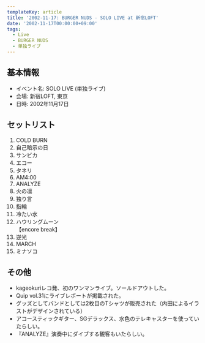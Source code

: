 ```yaml
---
templateKey: article
title: '2002-11-17: BURGER NUDS - SOLO LIVE at 新宿LOFT'
date: '2002-11-17T00:00:00+09:00'
tags:
  - Live
  - BURGER NUDS
  - 単独ライブ
---
```

## 基本情報

* イベント名: SOLO LIVE (単独ライブ)
* 会場: 新宿LOFT, 東京
* 日時: 2002年11月17日

## セットリスト

1. COLD BURN
1. 自己暗示の日
1. サンビカ
1. エコー
1. タネリ
1. AM4:00
1. ANALYZE
1. 火の凛
1. 独り言
1. 指輪
1. 冷たい水
1. ハウリングムーン<br>
  【encore break】
1. 逆光
1. MARCH
1. ミナソコ

## その他

* kageokuriレコ発、初のワンマンライブ。ソールドアウトした。
* Quip vol.31にライブレポートが掲載された。
* グッズとしてバンドとしては2枚目のTシャツが販売された（内田によるイラストがデザインされている）
* アコースティックギター、SGデラックス、水色のテレキャスターを使っていたらしい。
* 『ANALYZE』演奏中にダイブする観客もいたらしい。

